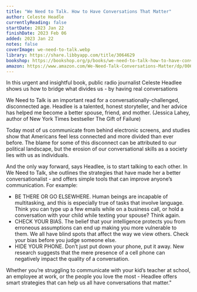 ```yaml
---
title: "We Need to Talk. How to Have Conversations That Matter"
author: Celeste Headle
currentlyReading: false
startDate: 2023 Jan 22
finishDate: 2023 Feb 06
added: 2023 Jan 22
notes: false
coverImage: we-need-to-talk.webp
library: https://share.libbyapp.com/title/3064629
bookshop: https://bookshop.org/p/books/we-need-to-talk-how-to-have-conversations-that-matter-celeste-headlee/266175
amazon: https://www.amazon.com/We-Need-Talk-Conversations-Matter/dp/0062669001
---
```


In this urgent and insightful book, public radio journalist Celeste Headlee shows us how to bridge what divides us - by having real conversations

We Need to Talk is an important read for a conversationally-challenged, disconnected age. Headlee is a talented, honest storyteller, and her advice has helped me become a better spouse, friend, and mother. (Jessica Lahey, author of New York Times bestseller The Gift of Failure)

Today most of us communicate from behind electronic screens, and studies show that Americans feel less connected and more divided than ever before. The blame for some of this disconnect can be attributed to our political landscape, but the erosion of our conversational skills as a society lies with us as individuals.

And the only way forward, says Headlee, is to start talking to each other. In We Need to Talk, she outlines the strategies that have made her a better conversationalist - and offers simple tools that can improve anyone’s communication. For example:
- BE THERE OR GO ELSEWHERE. Human beings are incapable of multitasking, and this is especially true of tasks that involve language. Think you can type up a few emails while on a business call, or hold a conversation with your child while texting your spouse? Think again.
- CHECK YOUR BIAS. The belief that your intelligence protects you from erroneous assumptions can end up making you more vulnerable to them. We all have blind spots that affect the way we view others. Check your bias before you judge someone else.
- HIDE YOUR PHONE. Don’t just put down your phone, put it away. New research suggests that the mere presence of a cell phone can negatively impact the quality of a conversation.

Whether you’re struggling to communicate with your kid’s teacher at school, an employee at work, or the people you love the most - Headlee offers smart strategies that can help us all have conversations that matter."  
